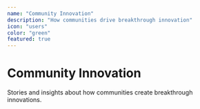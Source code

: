 ```yaml
---
name: "Community Innovation"
description: "How communities drive breakthrough innovation"
icon: "users"
color: "green"
featured: true
---
```


# Community Innovation

Stories and insights about how communities create breakthrough innovations.